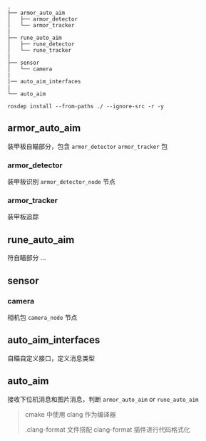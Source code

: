 
```
.
├── armor_auto_aim
│   ├── armor_detector
│   └── armor_tracker
|
├── rune_auto_aim
│   ├── rune_detector
│   └── rune_tracker
|
├── sensor
│   └── camera
|
|── auto_aim_interfaces
|
└── auto_aim

rosdep install --from-paths ./ --ignore-src -r -y
```

## armor_auto_aim

装甲板自瞄部分，包含 `armor_detector` `armor_tracker` 包

### armor_detector

装甲板识别 `armor_detector_node` 节点

### armor_tracker

装甲板追踪

## rune_auto_aim

符自瞄部分 ...

## sensor

### camera

相机包 `camera_node` 节点

## auto_aim_interfaces

自瞄自定义接口，定义消息类型

## auto_aim

接收下位机消息和图片消息，判断 `armor_auto_aim` or `rune_auto_aim`

> cmake 中使用 clang 作为编译器
>
> .clang-format 文件搭配 clang-format 插件进行代码格式化
